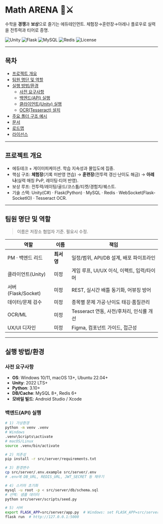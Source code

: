 # Math ARENA 🧮⚔️
수학을 **경쟁**과 **보상**으로 즐기는 에듀테인먼트. 체험장→훈련장→아레나 플로우로 실력을 전투력과 티어로 증명.

<p align="left">
  <img alt="Unity" src="https://img.shields.io/badge/Unity-2022%2B-black?logo=unity">
  <img alt="Flask" src="https://img.shields.io/badge/Flask-API-blue?logo=flask">
  <img alt="MySQL" src="https://img.shields.io/badge/MySQL-8%2B-4479A1?logo=mysql&logoColor=white">
  <img alt="Redis" src="https://img.shields.io/badge/Redis-6%2B-CB2029?logo=redis&logoColor=white">
  <img alt="License" src="https://img.shields.io/badge/License-TBD-lightgrey">
</p>

---

## 목차
- [프로젝트 개요](#프로젝트-개요)
- [팀원 명단 및 역할](#팀원-명단-및-역할)
- [실행 방법/환경](#실행-방법환경)
  - [사전 요구사항](#사전-요구사항)
  - [백엔드(API) 실행](#백엔드api-실행)
  - [클라이언트(Unity) 실행](#클라이언트unity-실행)
  - [OCR(Tesseract) 설치](#ocrtesseract-설치)
- [주요 폴더 구조 예시](#주요-폴더-구조-예시)
- [문서](#문서)
- [로드맵](#로드맵)
- [라이선스](#라이선스)

---

## 프로젝트 개요
- 에듀테크 + 게이미피케이션. 학습 지속성과 몰입도에 집중.
- 핵심 구조: **체험장**(기록 미반영 연습) → **훈련장**(전투력 갱신·난이도 해금) → **아레나**(실력 매칭 PvP, 레이팅·티어 반영).
- 보상 루프: 전투력/레이팅/골드/코스튬/티켓/경험치/퀘스트.
- 기술 스택: Unity(C#) · Flask(Python) · MySQL · Redis · WebSocket(Flask-SocketIO) · Tesseract OCR.

---

## 팀원 명단 및 역할
> 이름은 저장소 협업자 기준. 필요시 수정.

| 역할 | 이름 | 책임 |
| --- | --- | --- |
| PM · 백엔드 리드 | **최서영** | 일정/범위, API/DB 설계, 배포 파이프라인 |
| 클라이언트(Unity) | 미정 | 게임 루프, UI/UX 이식, 이펙트, 입력/타이머 |
| 서버(Flask/Socket) | 미정 | REST, 실시간 배틀 동기화, 어뷰징 방어 |
| 데이터/문제 검수 | 미정 | 종목별 문제 가공·난이도 태깅·품질관리 |
| OCR/ML | 미정 | Tesseract 연동, 사전/후처리, 인식률 개선 |
| UX/UI 디자인 | 미정 | Figma, 컴포넌트 가이드, 접근성 |

---

## 실행 방법/환경

### 사전 요구사항
- **OS**: Windows 10/11, macOS 13+, Ubuntu 22.04+
- **Unity**: 2022 LTS+
- **Python**: 3.10+
- **DB/Cache**: MySQL 8+, Redis 6+
- **모바일 빌드**: Android Studio / Xcode

### 백엔드(API) 실행
```bash
# 1) 가상환경
python -m venv .venv
# Windows
.venv\Scripts\activate
# macOS/Linux
source .venv/bin/activate

# 2) 의존성
pip install -r src/server/requirements.txt

# 3) 환경변수
cp src/server/.env.example src/server/.env
# .env에 DB_URL, REDIS_URL, JWT_SECRET 등 채우기

# 4) 스키마 초기화
mysql -u root -p < src/server/db/schema.sql
# 선택: 샘플 데이터
python src/server/scripts/seed.py

# 5) 서버
export FLASK_APP=src/server/app.py  # Windows: set FLASK_APP=src/server/app.py
flask run  # http://127.0.0.1:5000
